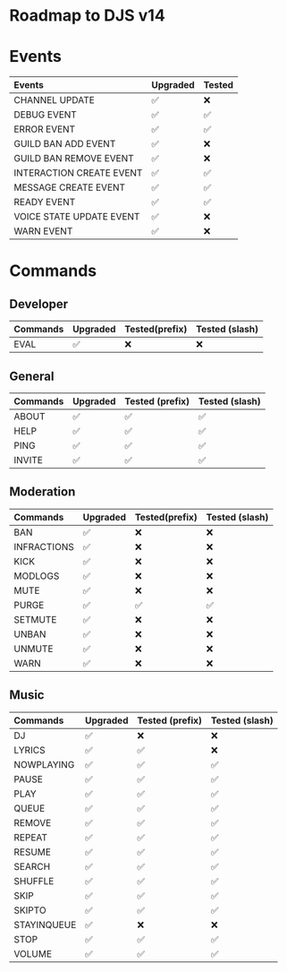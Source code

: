 # Roadmap to DJS v14

# Events

| Events                   | Upgraded | Tested |
| :----------------------- | :------- | :----- |
| CHANNEL UPDATE           | ✅       | ❌     |
| DEBUG EVENT              | ✅       | ✅     |
| ERROR EVENT              | ✅       | ✅     |
| GUILD BAN ADD EVENT      | ✅       | ❌     |
| GUILD BAN REMOVE EVENT   | ✅       | ❌     |
| INTERACTION CREATE EVENT | ✅       | ✅     |
| MESSAGE CREATE EVENT     | ✅       | ✅     |
| READY EVENT              | ✅       | ✅     |
| VOICE STATE UPDATE EVENT | ✅       | ❌     |
| WARN EVENT               | ✅       | ❌     |

# Commands

## Developer

| Commands | Upgraded | Tested(prefix) | Tested (slash) |
| :------- | :------- | :------------- | :------------- |
| EVAL     | ✅       | ❌             | ❌             |

## General

| Commands | Upgraded | Tested (prefix) | Tested (slash) |
| :------- | :------- | :-------------- | :------------- |
| ABOUT    | ✅       | ✅              | ✅             |
| HELP     | ✅       | ✅              | ✅             |
| PING     | ✅       | ✅              | ✅             |
| INVITE   | ✅       | ✅              | ✅             |

## Moderation

| Commands    | Upgraded | Tested(prefix) | Tested (slash) |
| :---------- | :------- | :------------- | :------------- |
| BAN         | ✅       | ❌             | ❌             |
| INFRACTIONS | ✅       | ❌             | ❌             |
| KICK        | ✅       | ❌             | ❌             |
| MODLOGS     | ✅       | ❌             | ❌             |
| MUTE        | ✅       | ❌             | ❌             |
| PURGE       | ✅       | ✅             | ✅             |
| SETMUTE     | ✅       | ❌             | ❌             |
| UNBAN       | ✅       | ❌             | ❌             |
| UNMUTE      | ✅       | ❌             | ❌             |
| WARN        | ✅       | ❌             | ❌             |

## Music

| Commands    | Upgraded | Tested (prefix) | Tested (slash) |
| :---------- | :------- | :-------------- | :------------- |
| DJ          | ✅       | ❌              | ❌             |
| LYRICS      | ✅       | ✅              | ❌             |
| NOWPLAYING  | ✅       | ✅              | ✅             |
| PAUSE       | ✅       | ✅              | ✅             |
| PLAY        | ✅       | ✅              | ✅             |
| QUEUE       | ✅       | ✅              | ✅             |
| REMOVE      | ✅       | ✅              | ✅             |
| REPEAT      | ✅       | ✅              | ✅             |
| RESUME      | ✅       | ✅              | ✅             |
| SEARCH      | ✅       | ✅              | ✅             |
| SHUFFLE     | ✅       | ✅              | ✅             |
| SKIP        | ✅       | ✅              | ✅             |
| SKIPTO      | ✅       | ✅              | ✅             |
| STAYINQUEUE | ✅       | ❌              | ❌             |
| STOP        | ✅       | ✅              | ✅             |
| VOLUME      | ✅       | ✅              | ✅             |
